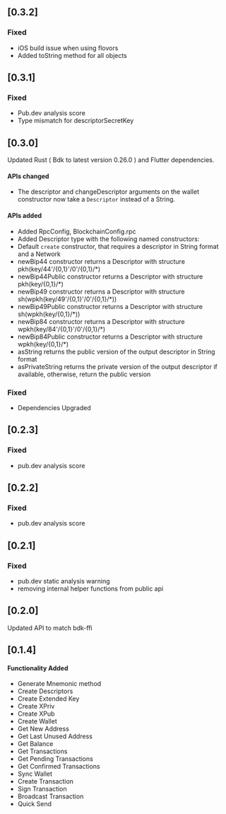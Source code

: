 ## [0.3.2]

### Fixed
- iOS build issue when using flovors 
- Added toString method for all objects
## [0.3.1]

### Fixed
- Pub.dev analysis score 
- Type mismatch for descriptorSecretKey

## [0.3.0]
Updated Rust ( Bdk to latest version 0.26.0 ) and Flutter dependencies. 

#### APIs changed

  - The descriptor and changeDescriptor arguments on the wallet constructor now take a `Descriptor` instead of a String. 
 
#### APIs added

   - Added RpcConfig, BlockchainConfig.rpc
   - Added Descriptor type with the following named constructors:
   - Default `create` constructor, that requires a descriptor in String format and a Network
   - newBip44 constructor returns a Descriptor with structure pkh(key/44'/{0,1}'/0'/{0,1}/*)
   - newBip44Public constructor returns a Descriptor with structure pkh(key/{0,1}/*)
   - newBip49 constructor returns a Descriptor with structure sh(wpkh(key/49'/{0,1}'/0'/{0,1}/*))
   - newBip49Public constructor returns a Descriptor with structure sh(wpkh(key/{0,1}/*))
   - newBip84 constructor returns a Descriptor with structure wpkh(key/84'/{0,1}'/0'/{0,1}/*)
   - newBip84Public constructor returns a Descriptor with structure wpkh(key/{0,1}/*)
   - asString returns the public version of the output descriptor in String format
   - asPrivateString returns the private version of the output descriptor if available, otherwise, return the public version

### Fixed

- Dependencies Upgraded

## [0.2.3]

### Fixed

- pub.dev analysis score

## [0.2.2]

### Fixed

- pub.dev analysis score

## [0.2.1]

### Fixed

- pub.dev static analysis warning
- removing internal helper functions from public api

## [0.2.0]

Updated API to match bdk-ffi

## [0.1.4]

#### Functionality Added

- Generate Mnemonic method
- Create Descriptors
- Create Extended Key
- Create XPriv
- Create XPub
- Create Wallet
- Get New Address
- Get Last Unused Address
- Get Balance
- Get Transactions
- Get Pending Transactions
- Get Confirmed Transactions
- Sync Wallet
- Create Transaction
- Sign Transaction
- Broadcast Transaction
- Quick Send
